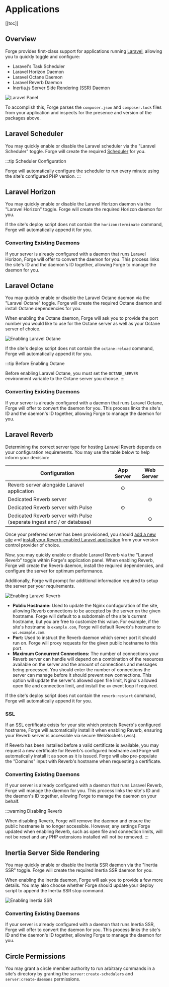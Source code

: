 # Applications

[[toc]]

## Overview

Forge provides first-class support for applications running [Laravel](https://laravel.com), allowing you to quickly toggle and configure:

- Laravel's Task Scheduler
- Laravel Horizon Daemon
- Laravel Octane Daemon
- Laravel Reverb Daemon
- Inertia.js Server Side Rendering (SSR) Daemon

![Laravel Panel](/img/laravel-panel.png)

To accomplish this, Forge parses the `composer.json` and `composer.lock` files from your application and inspects for the presence and version of the packages above.

## Laravel Scheduler

You may quickly enable or disable the Laravel scheduler via the "Laravel Scheduler" toggle. Forge will create the required [Scheduler](/resources/scheduler.html) for you.

:::tip Scheduler Configuration

Forge will automatically configure the scheduler to run every minute using the site's configured PHP version.
:::

## Laravel Horizon

You may quickly enable or disable the Laravel Horizon daemon via the "Laravel Horizon" toggle. Forge will create the required Horizon daemon for you.

If the site's deploy script does not contain the `horizon:terminate` command, Forge will automatically append it for you.

### Converting Existing Daemons

If your server is already configured with a daemon that runs Laravel Horizon, Forge will offer to convert the daemon for you. This process links the site's ID and the daemon's ID together, allowing Forge to manage the daemon for you.

## Laravel Octane

You may quickly enable or disable the Laravel Octane daemon via the "Laravel Octane" toggle. Forge will create the required Octane daemon and install Octane dependencies for you.

When enabling the Octane daemon, Forge will ask you to provide the port number you would like to use for the Octane server as well as your Octane server of choice.

![Enabling Laravel Octane](/img/laravel-octane-application.png)

If the site's deploy script does not contain the `octane:reload` command, Forge will automatically append it for you.

:::tip Before Enabling Octane

Before enabling Laravel Octane, you must set the `OCTANE_SERVER` environment variable to the Octane server you choose.
:::

### Converting Existing Daemons

If your server is already configured with a daemon that runs Laravel Octane, Forge will offer to convert the daemon for you. This process links the site's ID and the daemon's ID together, allowing Forge to manage the daemon for you.

## Laravel Reverb

Determining the correct server type for hosting Laravel Reverb depends on your configuration requirements. You may use the table below to help inform your decision:

| Configuration                                                           | App Server | Web Server |
|-------------------------------------------------------------------------|:----------:|:----------:|
| Reverb server alongside Laravel application                             | ⊙          |            |
| Dedicated Reverb server                                                 |            | ⊙          |
| Dedicated Reverb server with Pulse                                      | ⊙          |            |
| Dedicated Reverb server with Pulse (seperate ingest and / or database)  |            | ⊙          |

Once your preferred server has been provisioned, you should [add a new site](/sites/the-basics.html#creating-sites) and [install your Reverb-enabled Laravel application](/sites/the-basics.html#apps-projects) from your version control provider of choice.

Now, you may quickly enable or disable Laravel Reverb via the "Laravel Reverb" toggle within Forge's application panel. When enabling Reverb, Forge will create the Reverb daemon, install the required dependencies, and configure the server for optimum performance.

Additionally, Forge will prompt for additional information required to setup the server per your requirements.

![Enabling Laravel Reverb](/img/laravel-reverb-application.png)

- **Public Hostname:** Used to update the Nginx confuguration of the site, allowing Reverb connections to be accepted by the server on the given hostname. Forge will default to a subdomain of the site's current hostname, but you are free to customize this value. For example, if the site's hostname is `example.com`, Forge will default Reverb's hostname to `ws.example.com`.
- **Port:** Used to instruct the Reverb daemon which server port it should run on. Forge will proxy requests for the given public hostname to this port.
- **Maximum Concurrent Connections:** The number of connections your Reverb server can handle will depend on a combination of the resources available on the server and the amount of connections and messages being processed. You should enter the number of connections the server can manage before it should prevent new connections. This option will update the server's allowed open file limit, Nginx's allowed open file and connection limit, and install the `ev` event loop if required.

If the site's deploy script does not contain the `reverb:restart` command, Forge will automatically append it for you.

### SSL
If an SSL certificate exists for your site which protects Reverb's configured hostname, Forge will automatically install it when enabling Reverb, ensuring your Reverb server is accessible via secure WebSockets (wss).

If Reverb has been installed before a valid certificate is available, you may request a new certificate for Reverb's configured hostname and Forge will automatically install it as soon as it is issued. Forge will also pre-populate the "Domains" input with Reverb's hostname when requesting a certificate.

### Converting Existing Daemons

If your server is already configured with a daemon that runs Laravel Reverb, Forge will manage the daemon for you. This process links the site's ID and the daemon's ID together, allowing Forge to manage the daemon on your behalf.

:::warning Disabling Reverb

When disabling Reverb, Forge will remove the daemon and ensure the public hostname is no longer accessible. However, any settings Forge updated when enabling Reverb, such as open file and connection limits, will not be reset and any PHP extensions installed will not be removed.
:::

## Inertia Server Side Rendering

You may quickly enable or disable the Inertia SSR daemon via the "Inertia SSR" toggle. Forge will create the required Inertia SSR daemon for you.

When enabling the Inertia daemon, Forge will ask you to provide a few more details. You may also choose whether Forge should update your deploy script to append the Inertia SSR stop command.

![Enabling Inertia SSR](/img/inertia-application.png)

### Converting Existing Daemons

If your server is already configured with a daemon that runs Inertia SSR, Forge will offer to convert the daemon for you. This process links the site's ID and the daemon's ID together, allowing Forge to manage the daemon for you.

## Circle Permissions

You may grant a circle member authority to run arbitrary commands in a site's directory by granting the `server:create-schedulers` and `server:create-daemons` permissions.
